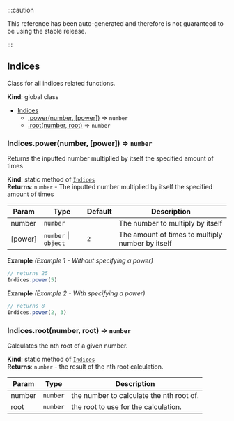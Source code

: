 :::caution

This reference has been auto-generated and therefore is not guaranteed to be using the stable release.

:::

<a name="Indices"></a>

## Indices

Class for all indices related functions.

**Kind**: global class

-   [Indices](#Indices)
    -   [.power(number, [power])](#Indices.power) ⇒ <code>number</code>
    -   [.root(number, root)](#Indices.root) ⇒ <code>number</code>

<a name="Indices.power"></a>

### Indices.power(number, [power]) ⇒ <code>number</code>

Returns the inputted number multiplied by itself the specified amount of times

**Kind**: static method of [<code>Indices</code>](#Indices)  
**Returns**: <code>number</code> - The inputted number multiplied by itself the specified amount of times

| Param   | Type                                       | Default        | Description                                      |
| ------- | ------------------------------------------ | -------------- | ------------------------------------------------ |
| number  | <code>number</code>                        |                | The number to multiply by itself                 |
| [power] | <code>number</code> \| <code>object</code> | <code>2</code> | The amount of times to multiply number by itself |

**Example** _(Example 1 - Without specifying a power)_

```js
// returns 25
Indices.power(5)
```

**Example** _(Example 2 - With specifying a power)_

```js
// returns 8
Indices.power(2, 3)
```

<a name="Indices.root"></a>

### Indices.root(number, root) ⇒ <code>number</code>

Calculates the nth root of a given number.

**Kind**: static method of [<code>Indices</code>](#Indices)  
**Returns**: <code>number</code> - the result of the nth root calculation.

| Param  | Type                | Description                              |
| ------ | ------------------- | ---------------------------------------- |
| number | <code>number</code> | the number to calculate the nth root of. |
| root   | <code>number</code> | the root to use for the calculation.     |
